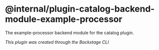 # @internal/plugin-catalog-backend-module-example-processor

The example-processor backend module for the catalog plugin.

_This plugin was created through the Backstage CLI_
